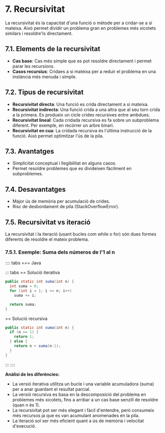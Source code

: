 # 7. Recursivitat

La recursivitat és la capacitat d'una funció o mètode per a cridar-se a si mateixa. Això permet dividir un problema gran en problemes més xicotets similars i resoldre'ls directament.

## 7.1. Elements de la recursivitat

- **Cas base**: Cas més simple que es pot resoldre directament i permet parar les recursions.
- **Casos recursius**: Cridaes a si mateixa per a reduir el problema en una instància més menuda i simple.

## 7.2. Tipus de recursivitat

- **Recursivitat directa**: Una funció es crida directament a si mateixa.
- **Recursivitat indirecta**: Una funció crida a una altra que al seu torn crida a la primera. Es produeix un cicle crides recursives entre ambdues.
- **Recursivitat lineal**: Cada cridada recursiva es fa sobre un subproblema diferent. Per exemple, en recórrer un arbre binari.
- **Recursivitat en cua**: La cridada recursiva és l'última instrucció de la funció. Això permet optimitzar l'ús de la pila.

## 7.3. Avantatges

- Simplicitat conceptual i llegibilitat en alguns casos.
- Permet resoldre problemes que es divideixen fàcilment en subproblemes.

## 7.4. Desavantatges

- Major ús de memòria per acumulació de crides.
- Risc de desbordament de pila (StackOverflowError).

## 7.5. Recursivitat vs iteració

La recursivitat i la iteració (usant bucles com while o for) són dues formes diferents de resoldre el mateix problema.

### 7.5.1. Exemple: Suma dels números de l'1 al n

:::: tabs
=== Java

::: tabs
== Solució iterativa

```java
public static int suma(int n) {
  int suma = 0;
  for (int i = 1; i <= n; i++) 
    suma += i;

  return suma; 
}
```

== Solució recursiva

```java
public static int suma(int n) {
  if (n == 1) {
    return 1;
  } else {
    return n + suma(n-1);
  }
}
```

:::
::::

**Anàlisi de les diferències:**

- La versió iterativa utilitza un bucle i una variable acumuladora (suma) per a anar guardant el resultat parcial.
- La versió recursiva es basa en la descomposició del problema en problemes més xicotets, fins a arribar a un cas base senzill de resoldre (quan n és 1).
- La recursivitat pot ser més elegant i fàcil d'entendre, però consumeix més recursos ja que es van acumulant anomenades en la pila.
- La iteració sol ser més eficient quant a ús de memòria i velocitat d'execució.
